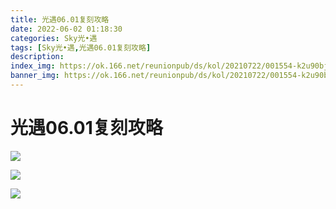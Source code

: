 ```yaml
---
title: 光遇06.01复刻攻略
date: 2022-06-02 01:18:30
categories: Sky光•遇
tags: [Sky光•遇,光遇06.01复刻攻略]
description: 
index_img: https://ok.166.net/reunionpub/ds/kol/20210722/001554-k2u90bj7ay.png?imageView&thumbnail=600x0&type=jpg
banner_img: https://ok.166.net/reunionpub/ds/kol/20210722/001554-k2u90bj7ay.png?imageView&thumbnail=600x0&type=jpg
---
```

# 光遇06.01复刻攻略
![](https://ok.166.net/reunionpub/ds/kol/20220601/161336-anhv4dlps6.png)

![](https://ok.166.net/reunionpub/ds/kol/20210826/121509-v67pm09ohn.jpeg)

![](https://ok.166.net/reunionpub/ds/kol/20210826/121517-yen0b3izs2.jpeg)


